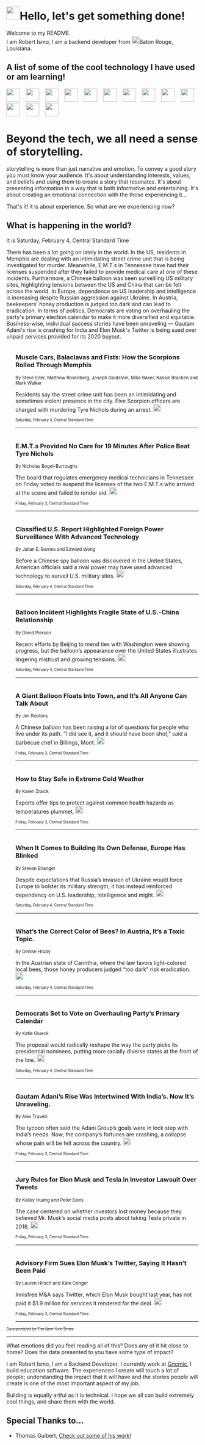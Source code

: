 <h1><img src="https://emojis.slackmojis.com/emojis/images/1643514375/3493/hot-coffee.gif?1643514375" width="35"/>Hello, let's get something done!</h1>

<p>Welcome to my README.<br/>
I am Robert Ismo, I am a backend developer from <img src="https://emojis.slackmojis.com/emojis/images/1638395689/50435/moulin_rouge.png?1638395689" width="20"/>Baton Rouge, Louisiana.</p>
<h2>A list of some of the cool technology I have used or am learning!</h2>
<p>
<img src="https://emojis.slackmojis.com/emojis/images/1643516091/21142/meow_bongotap.gif?1643516091" width="35" alt="">
<img src="https://img.shields.io/badge/Favorite%20Frontend%20Framework-SvelteKit-f83903" alt="">
<img src="https://img.shields.io/badge/Second%20Favorite-Vue-40b581" alt="">
<img src="https://img.shields.io/badge/Most%20Used%20Runtime-Nodejs-78b061" alt="">
<img src="https://emojis.slackmojis.com/emojis/images/1643517416/34482/fire.gif?1643517416" width="35" alt="">
<img src="https://img.shields.io/badge/Javascript%20But%20Better-Typescript-0078ca" alt="">
<img src="https://img.shields.io/badge/Favorite%20Language-Elixir-3e244d" alt="">
<img src="https://img.shields.io/badge/Containerize%20Everything-Docker-6ac9ef" alt="">
<img src="https://emojis.slackmojis.com/emojis/images/1643514596/5999/meow_party.gif?1643514596" width="35" alt="">
<img src="https://img.shields.io/badge/API%20Love%20Language-Graphql-de32a5" alt="">
<img src="https://img.shields.io/badge/Our%20Favorite%20Version%20Controller-Git-e94f33" alt="">
<img src="https://img.shields.io/badge/Favorite%20Database-Redis-d42d1d" alt="">
<img src="https://emojis.slackmojis.com/emojis/images/1643514559/5584/deployparrot.gif?1643514559" width="35" alt="">
<img src="https://img.shields.io/badge/Container%20Interstate-RabbitMQ-f66200" alt="">
<img src="https://img.shields.io/badge/Gotta%20Learn-Kubernetes-316adf" alt="">
<img src="https://img.shields.io/badge/Really%20Mature%20Now-WASM-654fef" alt="">
<img src="https://emojis.slackmojis.com/emojis/images/1666642497/61942/dance_vibe.gif?1666642497" width="35" alt="">
<img src="https://img.shields.io/badge/For%20My%20M1-ARM64-657d96" alt="">
<img src="https://img.shields.io/badge/Loving%20This%20So%20Much-TailwindCSS-17bcb5" alt="">
<img src="https://img.shields.io/badge/Cool%20Build%20Tool-Vite-f9cb24" alt="">
<img src="https://emojis.slackmojis.com/emojis/images/1669231376/62819/working-on-it.gif?1669231376" width="35" alt="">
<img src="https://img.shields.io/badge/Fun%20and%20Easy%20Database-MongoDB-5f8c49" alt="">
<img src="https://img.shields.io/badge/JS%20Life%20Support-NPM-c73737" alt="">
<img src="https://img.shields.io/badge/I%20Liked%20It-DynamoDB-0073b9" alt="">
<img src="https://emojis.slackmojis.com/emojis/images/1643514045/46/question.gif?1643514045" width="35" alt="">
<img src="https://img.shields.io/badge/cool-React-60d6f9" alt="">
<img src="https://img.shields.io/badge/Future%20Big%20Project-Lambda-f37e00" alt="">
<img src="https://img.shields.io/badge/NPM%20But%20Better-PNPM-f1aa07" alt="">
<img src="https://emojis.slackmojis.com/emojis/images/1643514943/9662/fbwow.gif?1643514943" width="35" alt="">
<img src="https://img.shields.io/badge/First%20Language-C-662079" alt="">
<img src="https://img.shields.io/badge/Where%20I%20Deploy%20Frontend-Vercel-000000" alt="">
<img src="https://img.shields.io/badge/Who%20Does%20not%20Want%20an%20App-Swift-f9492a" alt="">
<img src="https://emojis.slackmojis.com/emojis/images/1643514058/151/javascript.png?1643514058" width="35" alt="">
<img src="https://img.shields.io/badge/cool-Python-fbd542" alt="">
<img src="https://img.shields.io/badge/Favorite%20Something-Stripe-656cdc" alt="">
<img src="https://img.shields.io/badge/Of%20Course-HTML5-ed6327" alt="">
<img src="https://emojis.slackmojis.com/emojis/images/1660415405/60731/bomb.gif?1660415405" width="35" alt="">
<img src="https://img.shields.io/badge/hate-CSS-2964ec" alt="">
<img src="https://img.shields.io/badge/Learning-CircleCI-141215" alt="">
<img src="https://img.shields.io/badge/Learning-Rust-fbbb3b" alt="">
<img src="https://emojis.slackmojis.com/emojis/images/1660415397/60712/writing-hand.gif?1660415397" width="35" alt="">
<img src="https://img.shields.io/badge/Dev%20Browser%20of%20Choice-Firefox-cc4e26" alt="">
<img src="https://img.shields.io/badge/Recoverying%20From%20Windows-UNIX-1781e3" alt="">
<img src="https://img.shields.io/badge/LOVE-LogSeq-90c1c2" alt="">
<img src="https://emojis.slackmojis.com/emojis/images/1643514066/223/kirby.gif?1643514066" width="35" alt="">
<img src="https://img.shields.io/badge/Daily%20Driver-MacOS-e6e6e8" alt="">
<img src="https://img.shields.io/badge/Git%20Server-Github-000000" alt="">
<img src="https://img.shields.io/badge/enjoyable-EC2-f17428" alt="">
<img src="https://emojis.slackmojis.com/emojis/images/1643514239/2069/excited.gif?1643514239" width="35" alt="">
</p>
<h1>Beyond the tech, we all need a sense of storytelling.</h1>
<p>storytelling is more than just narrative and emotion. To convey a good story you must know your audience. It's about understanding interests, values, and beliefs and using them to create a story that resonates. It's about presenting information in a way that is both informative and entertaining. It's about creating an emotional connection with the those experiencing it...</p>
<p>That's it! it is about experience. So what are we experiencing now?</p>
<h2>What is happening in the world?</h2>
<p>It is Saturday, February 4, Central Standard Time</p>
<p>
There has been a lot going on lately in the world. In the US, residents in Memphis are dealing with an intimidating street crime unit that is being investigated for murder. Meanwhile, E.M.T.s in Tennessee have had their licenses suspended after they failed to provide medical care at one of these incidents. Furthermore, a Chinese balloon was seen surveilling US military sites, highlighting tensions between the US and China that can be felt across the world. In Europe, dependence on US leadership and intelligence is increasing despite Russian aggression against Ukraine. In Austria, beekeepers&#39; honey production is judged too dark and can lead to eradication. In terms of politics, Democrats are voting on overhauling the party&#39;s primary election calendar to make it more diversified and equitable. Business-wise, individual success stories have been unraveling — Gautam Adani&#39;s rise is crashing for India and Elon Musk&#39;s Twitter is being sued over unpaid services provided for its 2020 buyout.</p>
<ol>
<img src="https://img.shields.io/badge/-us-blue" alt="">
<h3>Muscle Cars, Balaclavas and Fists: How the Scorpions Rolled Through Memphis</h3>
<sub>By Steve Eder, Matthew Rosenberg, Joseph Goldstein, Mike Baker, Kassie Bracken and Mark Walker</sub>
<p>Residents say the street crime unit has been an intimidating and sometimes violent presence in the city. Five Scorpion officers are charged with murdering Tyre Nichols during an arrest.  <a href="https://nyti.ms/3HXgjdi"><img src="https://developer.nytimes.com/files/poweredby_nytimes_30b.png?v=1583354208352" height="20"></a></p>
<sub><sub>Saturday, February 4, Central Standard Time</sub></sub>
<hr/>
<img src="https://img.shields.io/badge/-us-blue" alt="">
<h3>E.M.T.s Provided No Care for 19 Minutes After Police Beat Tyre Nichols</h3>
<sub>By Nicholas Bogel-Burroughs</sub>
<p>The board that regulates emergency medical technicians in Tennessee on Friday voted to suspend the licenses of the two E.M.T.s who arrived at the scene and failed to render aid.  <a href="https://nyti.ms/3RyIdiE"><img src="https://developer.nytimes.com/files/poweredby_nytimes_30b.png?v=1583354208352" height="20"></a></p>
<sub><sub>Friday, February 3, Central Standard Time</sub></sub>
<hr/>
<img src="https://img.shields.io/badge/-us-blue" alt="">
<h3>Classified U.S. Report Highlighted Foreign Power Surveillance With Advanced Technology</h3>
<sub>By Julian E. Barnes and Edward Wong</sub>
<p>Before a Chinese spy balloon was discovered in the United States, American officials said a rival power may have used advanced technology to surveil U.S. military sites.  <a href="https://nyti.ms/40s9O9u"><img src="https://developer.nytimes.com/files/poweredby_nytimes_30b.png?v=1583354208352" height="20"></a></p>
<sub><sub>Saturday, February 4, Central Standard Time</sub></sub>
<hr/>
<img src="https://img.shields.io/badge/-world-blue" alt="">
<h3>Balloon Incident Highlights Fragile State of U.S.-China Relationship</h3>
<sub>By David Pierson</sub>
<p>Recent efforts by Beijing to mend ties with Washington were showing progress, but the balloon’s appearance over the United States illustrates lingering mistrust and growing tensions.  <a href="https://nyti.ms/40sobKU"><img src="https://developer.nytimes.com/files/poweredby_nytimes_30b.png?v=1583354208352" height="20"></a></p>
<sub><sub>Saturday, February 4, Central Standard Time</sub></sub>
<hr/>
<img src="https://img.shields.io/badge/-us-blue" alt="">
<h3>A Giant Balloon Floats Into Town, and It’s All Anyone Can Talk About</h3>
<sub>By Jim Robbins</sub>
<p>A Chinese balloon has been raising a lot of questions for people who live under its path. “I did see it, and it should have been shot,” said a barbecue chef in Billings, Mont.  <a href="https://nyti.ms/3JIQC1d"><img src="https://developer.nytimes.com/files/poweredby_nytimes_30b.png?v=1583354208352" height="20"></a></p>
<sub><sub>Friday, February 3, Central Standard Time</sub></sub>
<hr/>
<img src="https://img.shields.io/badge/-well-blue" alt="">
<h3>How to Stay Safe in Extreme Cold Weather</h3>
<sub>By Karen Zraick</sub>
<p>Experts offer tips to protect against common health hazards as temperatures plummet.  <a href="https://nyti.ms/3HVNHkl"><img src="https://developer.nytimes.com/files/poweredby_nytimes_30b.png?v=1583354208352" height="20"></a></p>
<sub><sub>Friday, February 3, Central Standard Time</sub></sub>
<hr/>
<img src="https://img.shields.io/badge/-world-blue" alt="">
<h3>When It Comes to Building Its Own Defense, Europe Has Blinked</h3>
<sub>By Steven Erlanger</sub>
<p>Despite expectations that Russia’s invasion of Ukraine would force Europe to bolster its military strength, it has instead reinforced dependency on U.S. leadership, intelligence and might.  <a href="https://nyti.ms/3JL4oAF"><img src="https://developer.nytimes.com/files/poweredby_nytimes_30b.png?v=1583354208352" height="20"></a></p>
<sub><sub>Saturday, February 4, Central Standard Time</sub></sub>
<hr/>
<img src="https://img.shields.io/badge/-world-blue" alt="">
<h3>What’s the Correct Color of Bees? In Austria, It’s a Toxic Topic.</h3>
<sub>By Denise Hruby</sub>
<p>In the Austrian state of Carinthia, where the law favors light-colored local bees, those honey producers judged “too dark” risk eradication.  <a href="https://nyti.ms/40Gwu6b"><img src="https://developer.nytimes.com/files/poweredby_nytimes_30b.png?v=1583354208352" height="20"></a></p>
<sub><sub>Saturday, February 4, Central Standard Time</sub></sub>
<hr/>
<img src="https://img.shields.io/badge/-us-blue" alt="">
<h3>Democrats Set to Vote on Overhauling Party’s Primary Calendar</h3>
<sub>By Katie Glueck</sub>
<p>The proposal would radically reshape the way the party picks its presidential nominees, putting more racially diverse states at the front of the line.  <a href="https://nyti.ms/3HZ7TCd"><img src="https://developer.nytimes.com/files/poweredby_nytimes_30b.png?v=1583354208352" height="20"></a></p>
<sub><sub>Saturday, February 4, Central Standard Time</sub></sub>
<hr/>
<img src="https://img.shields.io/badge/-business-blue" alt="">
<h3>Gautam Adani’s Rise Was Intertwined With India’s. Now It’s Unraveling.</h3>
<sub>By Alex Travelli</sub>
<p>The tycoon often said the Adani Group’s goals were in lock step with India’s needs. Now, the company’s fortunes are crashing, a collapse whose pain will be felt across the country.  <a href="https://nyti.ms/3X8Sh33"><img src="https://developer.nytimes.com/files/poweredby_nytimes_30b.png?v=1583354208352" height="20"></a></p>
<sub><sub>Friday, February 3, Central Standard Time</sub></sub>
<hr/>
<img src="https://img.shields.io/badge/-business-blue" alt="">
<h3>Jury Rules for Elon Musk and Tesla in Investor Lawsuit Over Tweets</h3>
<sub>By Kalley Huang and Peter Eavis</sub>
<p>The case centered on whether investors lost money because they believed Mr. Musk’s social media posts about taking Tesla private in 2018.  <a href="https://nyti.ms/3JFYbpA"><img src="https://developer.nytimes.com/files/poweredby_nytimes_30b.png?v=1583354208352" height="20"></a></p>
<sub><sub>Friday, February 3, Central Standard Time</sub></sub>
<hr/>
<img src="https://img.shields.io/badge/-technology-blue" alt="">
<h3>Advisory Firm Sues Elon Musk’s Twitter, Saying It Hasn’t Been Paid</h3>
<sub>By Lauren Hirsch and Kate Conger</sub>
<p>Innisfree M&amp;A says Twitter, which Elon Musk bought last year, has not paid it $1.9 million for services it rendered for the deal.  <a href="https://nyti.ms/3DF4Nk7"><img src="https://developer.nytimes.com/files/poweredby_nytimes_30b.png?v=1583354208352" height="20"></a></p>
<sub><sub>Friday, February 3, Central Standard Time</sub></sub>
<hr/>
</ol>
<a href="https://developer.nytimes.com"><sub><sub>Data provided by The New York Times</sub></sub></a>
<hr/>
<p>What emotions did you feel reading all of this? Does any of it hit close to home? Does the data presented to you have some type of impact?</p>
<p>I am Robert Ismo, I am a Backend Developer, I currently work at <a href="https://gnomic.education/">Gnomic</a>, I build education software. The experiences I create will touch a lot of people; understanding the impact that it will have and the stories people will create is one of the most important aspect of my job.</p>
<p>Building is equally artful as it is technical. I hope we all can build extremely cool things, and share them with the world.</p>
<h2>Special Thanks to...</h2>
<ul>
<li>Thomas Guibert, <a href="https://github.com/thmsgbrt/thmsgbrt">Check out some of his work!</a></li>
</ul>